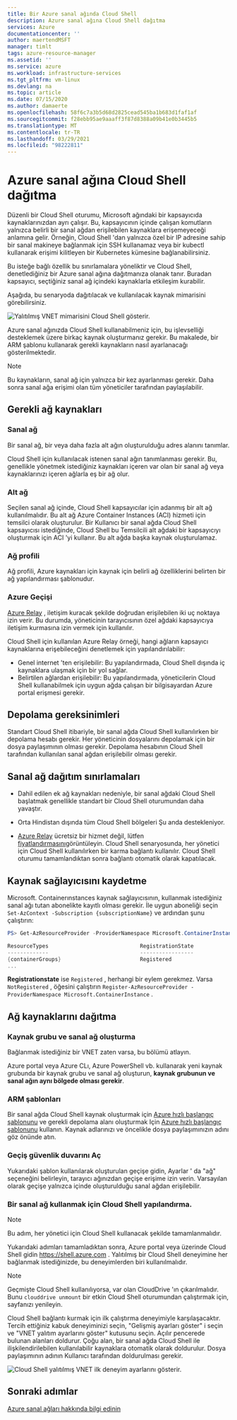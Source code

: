 ```yaml
---
title: Bir Azure sanal ağında Cloud Shell
description: Azure sanal ağına Cloud Shell dağıtma
services: Azure
documentationcenter: ''
author: maertendMSFT
manager: timlt
tags: azure-resource-manager
ms.assetid: ''
ms.service: azure
ms.workload: infrastructure-services
ms.tgt_pltfrm: vm-linux
ms.devlang: na
ms.topic: article
ms.date: 07/15/2020
ms.author: damaerte
ms.openlocfilehash: 58f6c7a3b5d68d2825cead545ba1b683d1faf1af
ms.sourcegitcommit: f28ebb95ae9aaaff3f87d8388a09b41e0b3445b5
ms.translationtype: MT
ms.contentlocale: tr-TR
ms.lasthandoff: 03/29/2021
ms.locfileid: "98222811"
---
```

# <a name="deploy-cloud-shell-into-an-azure-virtual-network"></a>Azure sanal ağına Cloud Shell dağıtma

Düzenli bir Cloud Shell oturumu, Microsoft ağındaki bir kapsayıcıda kaynaklarınızdan ayrı çalışır. Bu, kapsayıcının içinde çalışan komutların yalnızca belirli bir sanal ağdan erişilebilen kaynaklara erişemeyeceği anlamına gelir. Örneğin, Cloud Shell 'dan yalnızca özel bir IP adresine sahip bir sanal makineye bağlanmak için SSH kullanamaz veya bir kubectl kullanarak erişimi kilitleyen bir Kubernetes kümesine bağlanabilirsiniz. 

Bu isteğe bağlı özellik bu sınırlamalara yöneliktir ve Cloud Shell, denetlediğiniz bir Azure sanal ağına dağıtmanıza olanak tanır. Buradan kapsayıcı, seçtiğiniz sanal ağ içindeki kaynaklarla etkileşim kurabilir.  

Aşağıda, bu senaryoda dağıtılacak ve kullanılacak kaynak mimarisini görebilirsiniz.

![Yalıtılmış VNET mimarisini Cloud Shell gösterir.](media/private-vnet/data-diagram.png)

Azure sanal ağınızda Cloud Shell kullanabilmeniz için, bu işlevselliği desteklemek üzere birkaç kaynak oluşturmanız gerekir. Bu makalede, bir ARM şablonu kullanarak gerekli kaynakların nasıl ayarlanacağı gösterilmektedir.

> [!NOTE]
> Bu kaynakların, sanal ağ için yalnızca bir kez ayarlanması gerekir. Daha sonra sanal ağa erişimi olan tüm yöneticiler tarafından paylaşılabilir.

## <a name="required-network-resources"></a>Gerekli ağ kaynakları

### <a name="virtual-network"></a>Sanal ağ
Bir sanal ağ, bir veya daha fazla alt ağın oluşturulduğu adres alanını tanımlar.

Cloud Shell için kullanılacak istenen sanal ağın tanımlanması gerekir. Bu, genellikle yönetmek istediğiniz kaynakları içeren var olan bir sanal ağ veya kaynaklarınızı içeren ağlarla eş bir ağ olur.

### <a name="subnet"></a>Alt ağ
Seçilen sanal ağ içinde, Cloud Shell kapsayıcılar için adanmış bir alt ağ kullanılmalıdır. Bu alt ağ Azure Container Instances (ACI) hizmeti için temsilci olarak oluşturulur.  Bir Kullanıcı bir sanal ağda Cloud Shell kapsayıcısı istediğinde, Cloud Shell bu Temsilcili alt ağdaki bir kapsayıcıyı oluşturmak için ACI 'yi kullanır.  Bu alt ağda başka kaynak oluşturulamaz.

### <a name="network-profile"></a>Ağ profili
Ağ profili, Azure kaynakları için kaynak için belirli ağ özelliklerini belirten bir ağ yapılandırması şablonudur.

### <a name="azure-relay"></a>Azure Geçişi
[Azure Relay](../azure-relay/relay-what-is-it.md) , iletişim kuracak şekilde doğrudan erişilebilen iki uç noktaya izin verir. Bu durumda, yöneticinin tarayıcısının özel ağdaki kapsayıcıya iletişim kurmasına izin vermek için kullanılır.

Cloud Shell için kullanılan Azure Relay örneği, hangi ağların kapsayıcı kaynaklarına erişebileceğini denetlemek için yapılandırılabilir: 
- Genel internet 'ten erişilebilir: Bu yapılandırmada, Cloud Shell dışında iç kaynaklara ulaşmak için bir yol sağlar. 
- Belirtilen ağlardan erişilebilir: Bu yapılandırmada, yöneticilerin Cloud Shell kullanabilmek için uygun ağda çalışan bir bilgisayardan Azure portal erişmesi gerekir.

## <a name="storage-requirements"></a>Depolama gereksinimleri
Standart Cloud Shell itibariyle, bir sanal ağda Cloud Shell kullanılırken bir depolama hesabı gerekir. Her yöneticinin dosyalarını depolamak için bir dosya paylaşımının olması gerekir.  Depolama hesabının Cloud Shell tarafından kullanılan sanal ağdan erişilebilir olması gerekir. 

## <a name="virtual-network-deployment-limitations"></a>Sanal ağ dağıtım sınırlamaları
* Dahil edilen ek ağ kaynakları nedeniyle, bir sanal ağdaki Cloud Shell başlatmak genellikle standart bir Cloud Shell oturumundan daha yavaştır.

* Orta Hindistan dışında tüm Cloud Shell bölgeleri Şu anda destekleniyor. 

* [Azure Relay](../azure-relay/relay-what-is-it.md) ücretsiz bir hizmet değil, lütfen [fiyatlandırmasını](https://azure.microsoft.com/pricing/details/service-bus/)görüntüleyin. Cloud Shell senaryosunda, her yönetici için Cloud Shell kullanılırken bir karma bağlantı kullanılır. Cloud Shell oturumu tamamlandıktan sonra bağlantı otomatik olarak kapatılacak.

## <a name="register-the-resource-provider"></a>Kaynak sağlayıcısını kaydetme

Microsoft. Containerınstances kaynak sağlayıcısının, kullanmak istediğiniz sanal ağı tutan abonelikte kayıtlı olması gerekir. İle uygun aboneliği seçin `Set-AzContext -Subscription {subscriptionName}` ve ardından şunu çalıştırın:

```powershell
PS> Get-AzResourceProvider -ProviderNamespace Microsoft.ContainerInstance | select ResourceTypes,RegistrationState

ResourceTypes                             RegistrationState
-------------                             -----------------
{containerGroups}                         Registered
...
```

**Registrationstate** ise `Registered` , herhangi bir eylem gerekmez. Varsa `NotRegistered` , öğesini çalıştırın `Register-AzResourceProvider -ProviderNamespace Microsoft.ContainerInstance` . 

## <a name="deploy-network-resources"></a>Ağ kaynaklarını dağıtma
 
### <a name="create-a-resource-group-and-virtual-network"></a>Kaynak grubu ve sanal ağ oluşturma
Bağlanmak istediğiniz bir VNET zaten varsa, bu bölümü atlayın.

Azure portal veya Azure CLı, Azure PowerShell vb. kullanarak yeni kaynak grubunda bir kaynak grubu ve sanal ağ oluşturun, **kaynak grubunun ve sanal ağın aynı bölgede olması gerekir**.

### <a name="arm-templates"></a>ARM şablonları
Bir sanal ağda Cloud Shell kaynak oluşturmak için [Azure hızlı başlangıç şablonunu](https://aka.ms/cloudshell/docs/vnet/template) ve gerekli depolama alanı oluşturmak Için [Azure hızlı başlangıç şablonunu](https://aka.ms/cloudshell/docs/vnet/template/storage) kullanın. Kaynak adlarınızı ve öncelikle dosya paylaşımınızın adını göz önünde atın.

### <a name="open-relay-firewall"></a>Geçiş güvenlik duvarını Aç
Yukarıdaki şablon kullanılarak oluşturulan geçişe gidin, Ayarlar ' da "ağ" seçeneğini belirleyin, tarayıcı ağınızdan geçişe erişime izin verin. Varsayılan olarak geçişe yalnızca içinde oluşturulduğu sanal ağdan erişilebilir. 

### <a name="configuring-cloud-shell-to-use-a-virtual-network"></a>Bir sanal ağ kullanmak için Cloud Shell yapılandırma.
> [!NOTE]
> Bu adım, her yönetici için Cloud Shell kullanacak şekilde tamamlanmalıdır.

Yukarıdaki adımları tamamladıktan sonra, Azure portal veya üzerinde Cloud Shell gidin https://shell.azure.com . Yalıtılmış bir Cloud Shell deneyimine her bağlanmak istediğinizde, bu deneyimlerden biri kullanılmalıdır.

> [!NOTE]
> Geçmişte Cloud Shell kullanılıyorsa, var olan CloudDrive 'ın çıkarılmalıdır. Bunu `clouddrive unmount` bir etkin Cloud Shell oturumundan çalıştırmak için, sayfanızı yenileyin.

Cloud Shell bağlantı kurmak için ilk çalıştırma deneyimiyle karşılaşacaktır. Tercih ettiğiniz kabuk deneyiminizi seçin, "Gelişmiş ayarları göster" i seçin ve "VNET yalıtım ayarlarını göster" kutusunu seçin. Açılır pencerede bulunan alanları doldurur.  Çoğu alan, bir sanal ağda Cloud Shell ile ilişkilendirilebilen kullanılabilir kaynaklara otomatik olarak doldurulur.  Dosya paylaşımının adının Kullanıcı tarafından doldurulması gerekir.


![Cloud Shell yalıtılmış VNET ilk deneyim ayarlarını gösterir.](media/private-vnet/vnet-settings.png)

## <a name="next-steps"></a>Sonraki adımlar
[Azure sanal ağları hakkında bilgi edinin](../virtual-network/virtual-networks-overview.md)
